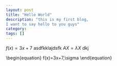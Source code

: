 ```yaml
---
layout: post
title: "Hello World"
description: "this is my first blog,
I want to say hello to you guys"
category: 
tags: []
---
```


$f(x) = 3x + 7$ asdfkklajdsfk $AX=\lambda X$ dkj

\begin{equation} f(x)=3x+7,\sigma \end{equation}
